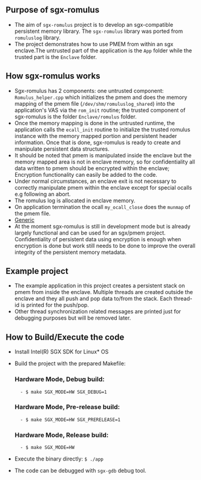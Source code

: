 ## Purpose of sgx-romulus
- The aim of `sgx-romulus` project is to develop an sgx-compatible persistent memory library. The `sgx-romulus` library was ported from `romuluslog` library.
- The project demonstrates how to use PMEM from within an sgx enclave.The untrusted part of the application is the `App` folder while the trusted part is the `Enclave` folder.

## How sgx-romulus works
- Sgx-romulus has 2 components: one untrusted component: `Romulus_helper.cpp` which initializes the pmem and does the memory mapping of the pmem file (`/dev/shm/romuluslog_shared`) into the application's VAS via the `rom_init` routine; the trusted component of sgx-romulus is the folder `Enclave/romulus` folder. 
- Once the memory mapping is done in the untrusted runtime, the application calls the `ecall_init` routine to initialize the trusted romulus instance with the memory mapped portion and persistent header information. Once that is done, sgx-romulus is ready to create and manipulate persistent data structures.
- It should be noted that pmem is manipulated inside the enclave but the memory mapped area is not in enclave memory, so for confidentiality all data written to pmem should be encrypted within the enclave; Encryption functionality can easily be added to the code. 
- Under normal circumstances, an enclave exit is not necessary to correctly manipulate pmem within the enclave except for special ocalls e.g following an abort. 
- The romulus log is allocated in enclave memory.
- On application termination the ocall `my_ocall_close` does the `munmap` of the pmem file.
- [Generic](#generic)
- At the moment sgx-romulus is still in development mode but is already largely functional and can be used for an sgx/pmem project. Confidentiality of persistent data using encryption is enough when encryption is done but work still needs to be done to improve the overall integrity of the persistent memory metadata.


## Example project
- The example application in this project creates a persistent stack on pmem from inside the enclave. Multiple threads are created outside the enclave and they all 
push and pop data to/from the stack. Each thread-id is printed for the push/pop. 
- Other thread synchronization related messages are printed just for debugging purposes but will be removed later.

## How to Build/Execute the code
- Install Intel(R) SGX SDK for Linux* OS
- Build the project with the prepared Makefile:
    ### Hardware Mode, Debug build:    
        - $ make SGX_MODE=HW SGX_DEBUG=1
        
    ### Hardware Mode, Pre-release build:
        - $ make SGX_MODE=HW SGX_PRERELEASE=1
    ### Hardware Mode, Release build:
        - $ make SGX_MODE=HW

- Execute the binary directly:
    ```$ ./app```


- The code can be debugged with `sgx-gdb` debug tool. 